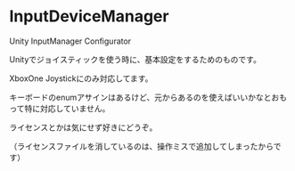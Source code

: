 # InputDeviceManager
Unity InputManager Configurator

Unityでジョイスティックを使う時に、基本設定をするためのものです。

XboxOne Joystickにのみ対応してます。

キーボードのenumアサインはあるけど、元からあるのを使えばいいかなとおもって特に対応していません。


ライセンスとかは気にせず好きにどうぞ。

（ライセンスファイルを消しているのは、操作ミスで追加してしまったからです）
